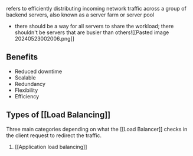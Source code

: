refers to efficiently distributing incoming network traffic across a group of backend servers, also known as a server farm or server pool
- there should be a way for all servers to share the workload; there shouldn't be servers that are busier than others![[Pasted image 20240523002006.png]]
## Benefits
- Reduced downtime
- Scalable
- Redundancy
- Flexibility
- Efficiency
## Types of [[Load Balancing]]
Three main categories depending on what the [[Load Balancer]] checks in the client request to redirect the traffic.
1. [[Application load balancing]]
